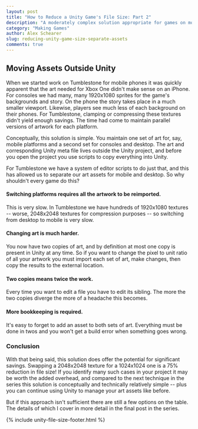 ```yaml
---
layout: post
title: "How to Reduce a Unity Game's File Size: Part 2"
description: "A moderately complex solution appropriate for games on mobile and desktop."
category: "Making Games"
author: Alex Schearer
slug: reducing-unity-game-size-separate-assets
comments: true
---
```


## Moving Assets Outside Unity
When we started work on Tumblestone for mobile phones it was quickly apparent that the art needed for Xbox One didn't make sense on an iPhone. For consoles we had many, many 1920x1080 sprites for the game's backgrounds and story. On the phone the story takes place in a much smaller viewport. Likewise, players see much less of each background on their phones. For Tumblestone, clamping or compressing these textures didn't yield enough savings. The time had come to maintain parallel versions of artwork for each platform.

Conceptually, this solution is simple. You maintain one set of art for, say, mobile platforms and a second set for consoles and desktop. The art and corresponding Unity meta file lives outside the Unity project, and before you open the project you use scripts to copy everything into Unity.

For Tumblestone we have a system of editor scripts to do just that, and this has allowed us to separate our art assets for mobile and desktop. So why shouldn't every game do this?

#### Switching platforms requires all the artwork to be reimported. 
This is very slow. In Tumblestone we have hundreds of 1920x1080 textures -- worse, 2048x2048 textures for compression purposes -- so switching from desktop to mobile is very slow.

#### Changing art is much harder. 
You now have two copies of art, and by definition at most one copy is present in Unity at any time. So if you want to change the pixel to unit ratio of all your artwork you must import each set of art, make changes, then copy the results to the external location.

#### Two copies means twice the work. 
Every time you want to edit a file you have to edit its sibling. The more the two copies diverge the more of a headache this becomes.

#### More bookkeeping is required. 
It's easy to forget to add an asset to both sets of art. Everything must be done in twos and you won't get a build error when something goes wrong.

### Conclusion

With that being said, this solution does offer the potential for significant savings. Swapping a 2048x2048 texture for a 1024x1024 one is a 75% reduction in file size! If you identify many such cases in your project it may be worth the added overhead, and compared to the next technique in the series this solution is conceptually and technically relatively simple -- plus you can continue using Unity to manage your art assets like before.

But if this approach isn't sufficient there are still a few options on the table. The details of which I cover in more detail in the final post in the series.

{% include unity-file-size-footer.html %}